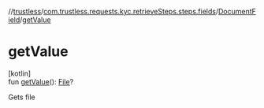 //[trustless](../../../index.md)/[com.trustless.requests.kyc.retrieveSteps.steps.fields](../index.md)/[DocumentField](index.md)/[getValue](get-value.md)

# getValue

[kotlin]\
fun [getValue](get-value.md)(): [File](https://developer.android.com/reference/kotlin/java/io/File.html)?

Gets file
